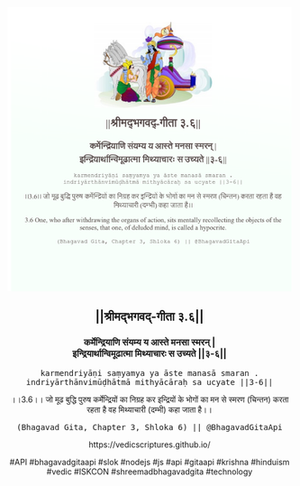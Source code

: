 <img src="../../asset/BG_3_6.png"/>
<center><h2>||श्रीमद्‍भगवद्‍-गीता ३.६||</h2>
<h3>कर्मेन्द्रियाणि संयम्य य आस्ते मनसा स्मरन् |<br/>इन्द्रियार्थान्विमूढात्मा मिथ्याचारः स उच्यते ||३-६||</h3>
<pre>karmendriyāṇi saṃyamya ya āste manasā smaran .<br/>indriyārthānvimūḍhātmā mithyācāraḥ sa ucyate ||3-6||</pre>
<p>।।3.6।। जो मूढ बुद्धि पुरुष कर्मेन्द्रियों का निग्रह कर इन्द्रियों के भोगों का मन से स्मरण (चिन्तन) करता रहता है वह मिथ्याचारी (दम्भी) कहा जाता है।।</p>
<pre>(Bhagavad Gita, Chapter 3, Shloka 6) || @BhagavadGitaApi</pre><p>https://vedicscriptures.github.io/</p><p>#API #bhagavadgitaapi #slok #nodejs #js #api #gitaapi #krishna #hinduism #vedic #ISKCON #shreemadbhagavadgita #technology</p></center>